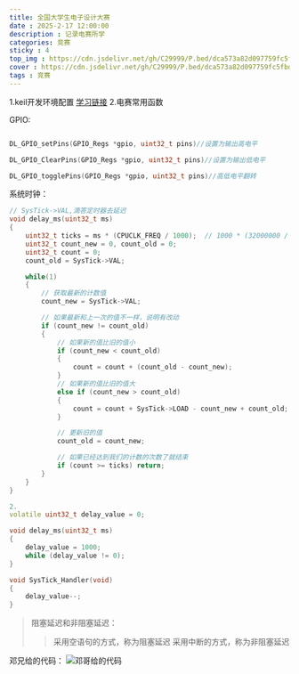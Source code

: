 ```yaml
---
title: 全国大学生电子设计大赛
date : 2025-2-17 12:00:00
description : 记录电赛所学
categories: 竞赛
sticky : 4
top_img : https://cdn.jsdelivr.net/gh/C29999/P.bed/dca573a82d097759fc5fbd777dc002ac.png
cover : https://cdn.jsdelivr.net/gh/C29999/P.bed/dca573a82d097759fc5fbd777dc002ac.png
tags : 竞赛
---
```



1.keil开发环境配置
[学习链接](https://blog.csdn.net/uncle_xiaoli/article/details/132657548)
2.电赛常用函数

GPIO:

``` C++

DL_GPIO_setPins(GPIO_Regs *gpio, uint32_t pins)//设置为输出高电平

DL_GPIO_ClearPins(GPIO_Regs *gpio, uint32_t pins)//设置为输出低电平

DL_GPIO_togglePins(GPIO_Regs *gpio, uint32_t pins)//高低电平翻转
```

系统时钟：

``` C++
// SysTick->VAL,滴答定时器去延迟
void delay_ms(uint32_t ms)
{
    uint32_t ticks = ms * (CPUCLK_FREQ / 1000);  // 1000 * (32000000 / 1000) = 32,000,000
    uint32_t count_new = 0, count_old = 0;
    uint32_t count = 0;
    count_old = SysTick->VAL;

    while(1)
    {
        // 获取最新的计数值
        count_new = SysTick->VAL;

        // 如果最新和上一次的值不一样，说明有改动
        if (count_new != count_old)
        {
            // 如果新的值比旧的值小
            if (count_new < count_old)
            {
                count = count + (count_old - count_new);
            }
            // 如果新的值比旧的值大
            else if (count_new > count_old)
            {
                count = count + SysTick->LOAD - count_new + count_old;
            }

            // 更新旧的值
            count_old = count_new;

            // 如果已经达到我们的计数的次数了就结束
            if (count >= ticks) return;
        }
    }
}

2.
volatile uint32_t delay_value = 0;

void delay_ms(uint32_t ms)
{
    delay_value = 1000;
    while (delay_value != 0);
}

void SysTick_Handler(void)
{
    delay_value--;
}

```

>阻塞延迟和非阻塞延迟：
>>采用空语句的方式，称为阻塞延迟
>>采用中断的方式，称为非阻塞延迟

邓兄给的代码：
    ![邓哥给的代码](https://cdn.jsdelivr.net/gh/C29999/P.bed/8b591758c9b6a74ad245d99ed979ee62.png)
